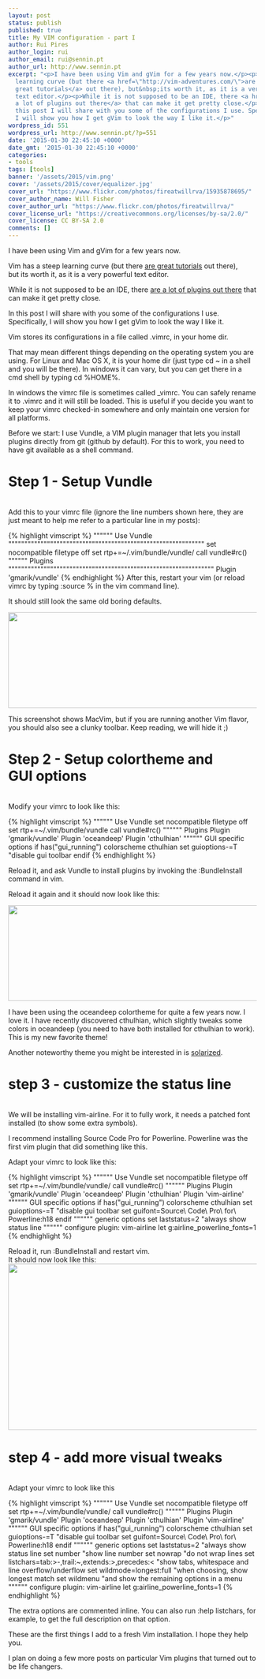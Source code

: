 ```yaml
---
layout: post
status: publish
published: true
title: My VIM configuration - part I
author: Rui Pires
author_login: rui
author_email: rui@sennin.pt
author_url: http://www.sennin.pt
excerpt: "<p>I have been using Vim and gVim for a few years now.</p><p>Vim has a steep
  learning curve (but there <a href=\"http://vim-adventures.com/\">are
  great tutorials</a> out there), but&nbsp;its worth it, as it is a very powerful
  text editor.</p><p>While it is not supposed to be an IDE, there <a href=\"http://vimawesome.com/\">are
  a lot of plugins out there</a> that can make it get pretty close.</p><p>In
  this post I will share with you some of the configurations I use. Specifically,
  I will show you how I get gVim to look the way I like it.</p>"
wordpress_id: 551
wordpress_url: http://www.sennin.pt/?p=551
date: '2015-01-30 22:45:10 +0000'
date_gmt: '2015-01-30 22:45:10 +0000'
categories:
- tools
tags: [tools]
banner: '/assets/2015/vim.png'
cover: '/assets/2015/cover/equalizer.jpg'
cover_url: "https://www.flickr.com/photos/fireatwillrva/15935878695/"
cover_author_name: Will Fisher
cover_author_url: "https://www.flickr.com/photos/fireatwillrva/"
cover_license_url: "https://creativecommons.org/licenses/by-sa/2.0/"
cover_license: CC BY-SA 2.0
comments: []
---
```

<p>I have been using Vim and gVim for a few years now.</p>
<p>Vim has a steep learning curve (but there <a href="http://vim-adventures.com/">are great tutorials</a> out there), but&nbsp;its worth it, as it is a very powerful text editor.</p>
<p>While it is not supposed to be an IDE, there <a href="http://vimawesome.com/">are a lot of plugins out there</a> that can make it get pretty close.</p>
<p>In this post I will share with you some of the configurations I use. Specifically, I will show you how I get gVim to look the way I like it.<a id="more"></a><a id="more-551"></a></p>
<p>Vim stores its&nbsp;configurations in a file called .vimrc, in your home dir.</p>
<p>That may mean different things depending on the operating system you are using. For Linux and Mac OS X, it is your home dir (just type cd ~ in a shell and you will be there). In windows it can vary, but you can get there in a cmd shell by typing cd %HOME%.</p>
<p>In&nbsp;windows the vimrc file is sometimes called _vimrc. You can safely rename it to .vimrc and it will still be loaded. This is useful if you decide you want to keep your vimrc checked-in somewhere and only maintain one version for all platforms.</p>
<p>Before we start: I use Vundle, a VIM plugin manager that lets you install plugins directly from git (github by default). For this to work, you need to have git available as a shell command.</p>
<h1>Step 1 - Setup Vundle</h1><br />
Add this to your vimrc file (ignore the line numbers shown here, they are just meant to help me refer to a particular line in my posts):</p>
{% highlight vimscript %}
"""""" Use Vundle """""""""""""""""""""""""""""""""""""""""""""""""""""""""""""
set nocompatible
filetype off
set rtp+=~/.vim/bundle/vundle/
call vundle#rc()
"""""" Plugins """"""""""""""""""""""""""""""""""""""""""""""""""""""""""""""""
Plugin 'gmarik/vundle'
{% endhighlight %}
After this, restart your vim (or reload vimrc by typing :source % in the vim command line).</p>
<p>It should still look the same old boring defaults.</p>
<p><img src="{{ site.baseurl }}/assets/2015/step1.png" width="578" height="194" /></p>
<p>This screenshot shows MacVim, but if you are running another Vim flavor, you should also see a clunky toolbar. Keep reading, we will hide&nbsp;it&nbsp;;)</p>

<h1>Step 2 - Setup colortheme and GUI&nbsp;options</h1><br />
Modify your vimrc to look like this:</p>
{% highlight vimscript %}
"""""" Use Vundle
set nocompatible
filetype off
set rtp+=~/.vim/bundle/vundle
call vundle#rc()
"""""" Plugins
Plugin 'gmarik/vundle'
Plugin 'oceandeep'
Plugin 'cthulhian'
"""""" GUI specific options
if has("gui_running")
colorscheme cthulhian
set guioptions-=T "disable gui toolbar
endif
{% endhighlight %}

Reload it, and ask Vundle to install plugins by invoking the :BundleInstall command in vim.</p>
<p>Reload it again and it should now look like this:</p>
<p><img src="{{ site.baseurl }}/assets/2015/step2.png" width="599" height="194" /></p>
<p>I have been using the oceandeep colortheme for quite a few years now. I love it. I have recently discovered cthulhian, which slightly tweaks some colors in oceandeep (you need to have both installed for cthulhian to work). This is my new favorite theme!</p>
<p>Another noteworthy theme you might be interested in is <a href="http://ethanschoonover.com/solarized">solarized</a>.</p>
<h1>step 3 - customize the status line</h1><br />
We will be installing vim-airline. For it to fully work, it needs a patched font installed (to show some extra symbols).</p>
<p>I recommend installing Source Code Pro for Powerline. Powerline was the first&nbsp;vim plugin that did something like this.</p>
<p>Adapt your vimrc to look like this:</p>

{% highlight vimscript %}
"""""" Use Vundle
set nocompatible
filetype off
set rtp+=~/.vim/bundle/vundle/
call vundle#rc()
"""""" Plugins
Plugin 'gmarik/vundle'
Plugin 'oceandeep'
Plugin 'cthulhian'
Plugin 'vim-airline'
"""""" GUI specific options
if has("gui_running")
colorscheme cthulhian
set guioptions-=T "disable gui toolbar
set guifont=Source\ Code\ Pro\ for\ Powerline:h18
endif
"""""" generic options
set laststatus=2 "always show status line
"""""" configure plugin: vim-airline
let g:airline_powerline_fonts=1
{% endhighlight %}

Reload it, run :BundleInstall and restart vim.<br />
It should now look like this:<br />
<img src="{{ site.baseurl }}/assets/2015/step3.png" width="931" height="337" /></p>

<h1>step 4 - add more visual tweaks</h1><br />
Adapt your vimrc to look like this</p>

{% highlight vimscript %}
"""""" Use Vundle
set nocompatible
filetype off
set rtp+=~/.vim/bundle/vundle/
call vundle#rc()
"""""" Plugins
Plugin 'gmarik/vundle'
Plugin 'oceandeep'
Plugin 'cthulhian'
Plugin 'vim-airline'
"""""" GUI specific options
if has("gui_running")
colorscheme cthulhian
set guioptions-=T "disable gui toolbar
set guifont=Source\ Code\ Pro\ for\ Powerline:h18
endif
"""""" generic options
set laststatus=2 "always show status line
set number "show line number
set nowrap "do not wrap lines
set listchars=tab:>-,trail:~,extends:>,precedes:< "show tabs, whitespace and line overflow/underflow
set wildmode=longest:full "when choosing, show longest match
set wildmenu "and show the remaining options in a menu
"""""" configure plugin: vim-airline
let g:airline_powerline_fonts=1
{% endhighlight %}

The extra options are commented inline. You can also run :help listchars, for example, to get the full description on that option.</p>
<p>These are the first things I add to a fresh Vim installation. I hope they help you.</p>
<p>I plan on doing a few more posts on particular Vim plugins that turned out to be life changers.</p>